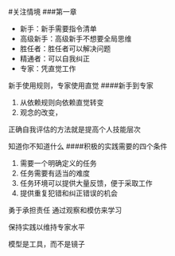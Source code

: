 #关注情境
###第一章
  - 新手：新手需要指令清单
  - 高级新手：高级新手不想要全局思维
  - 胜任者：胜任者可以解决问题
  - 精通者：可以自我纠正
  - 专家：凭直觉工作
  
新手使用规则，专家使用直觉
####新手到专家
1. 从依赖规则向依赖直觉转变
2. 观念的改变，

正确自我评估的方法就是提高个人技能层次

知道你不知道什么
####积极的实践需要的四个条件
1. 需要一个明确定义的任务 
2. 任务需要有适当的难度
3. 任务环境可以提供大量反馈，便于采取工作
4. 提供重复犯错和纠正错误的机会 


勇于承担责任
通过观察和模仿来学习

保持实践以维持专家水平

模型是工具，而不是镜子
![]()

